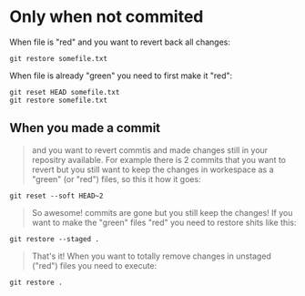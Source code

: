 # Only when not commited 

When file is "red" and you want to revert back all changes:

	git restore somefile.txt
	
When file is already "green" you need to first make it "red":

	git reset HEAD somefile.txt
	git restore somefile.txt	
	
## When you made a commit 

> and you want to revert commtis and made changes still in your repositry available.
> For example there is 2 commits that you want to revert but you still want to keep the changes 
> in workespace as a "green" (or "red") files, so this it how it goes: 

```git reset --soft HEAD~2```

> So awesome! commits are gone but you still keep the changes!
> If you want to make the "green" files "red" you need to restore shits like this:

```git restore --staged . ```

> That's it!
> When you want to totally remove changes in unstaged ("red") files you need to 
> execute:

```git restore . ```



 

